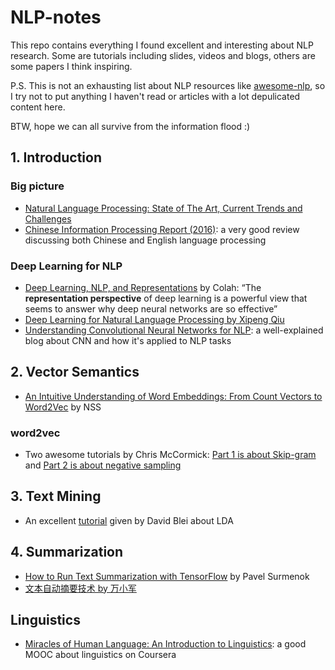 # NLP-notes
This repo contains everything I found excellent and interesting about NLP research. Some are tutorials including slides, videos and blogs, others are some papers I think inspiring.

P.S. This is not an exhausting list about NLP resources like [awesome-nlp](https://github.com/keon/awesome-nlp), so I try not to put anything I haven't read or articles with a lot depulicated content here. 

BTW, hope we can all survive from the information flood :)



## 1. Introduction
### Big picture
- [Natural Language Processing: State of The Art, Current Trends and Challenges](https://arxiv.org/abs/1708.05148)
- [Chinese Information Processing Report (2016)](http://cips-upload.bj.bcebos.com/cips2016.pdf): a very good review discussing both Chinese and English language processing

### Deep Learning for NLP
- [Deep Learning, NLP, and Representations](http://colah.github.io/posts/2014-07-NLP-RNNs-Representations/) by Colah: “The **representation perspective** of deep learning is a powerful view that seems to answer why deep neural networks are so effective”
- [Deep Learning for Natural Language Processing by Xipeng Qiu](http://nlp.fudan.edu.cn/xpqiu/slides/20160618_DL4NLP@CityU.pdf)
- [Understanding Convolutional Neural Networks for NLP](http://www.wildml.com/2015/11/understanding-convolutional-neural-networks-for-nlp/): a well-explained blog about CNN and how it's applied to NLP tasks



## 2. Vector Semantics

- [An Intuitive Understanding of Word Embeddings: From Count Vectors to Word2Vec](https://www.analyticsvidhya.com/blog/2017/06/word-embeddings-count-word2veec/) by NSS
### word2vec
- Two awesome tutorials by Chris McCormick: [Part 1 is about Skip-gram](http://mccormickml.com/2016/04/19/word2vec-tutorial-the-skip-gram-model/) and [Part 2 is about negative sampling](http://mccormickml.com/2017/01/11/word2vec-tutorial-part-2-negative-sampling/)



## 3. Text Mining
- An excellent [tutorial](http://videolectures.net/mlss09uk_blei_tm/) given by David Blei about LDA





## 4. Summarization

- [How to Run Text Summarization with TensorFlow](http://pavel.surmenok.com/2016/10/15/how-to-run-text-summarization-with-tensorflow/) by Pavel Surmenok
- [文本自动摘要技术 by 万小军](https://github.com/IsakZhang/NLP-notes/blob/master/Data/%E4%B8%87%E5%B0%8F%E5%86%9B-%E6%96%87%E6%9C%AC%E8%87%AA%E5%8A%A8%E6%91%98%E8%A6%81%E6%8A%80%E6%9C%AF.pdf)



## Linguistics

- [Miracles of Human Language: An Introduction to Linguistics](https://www.coursera.org/learn/human-language): a good MOOC about linguistics on Coursera


